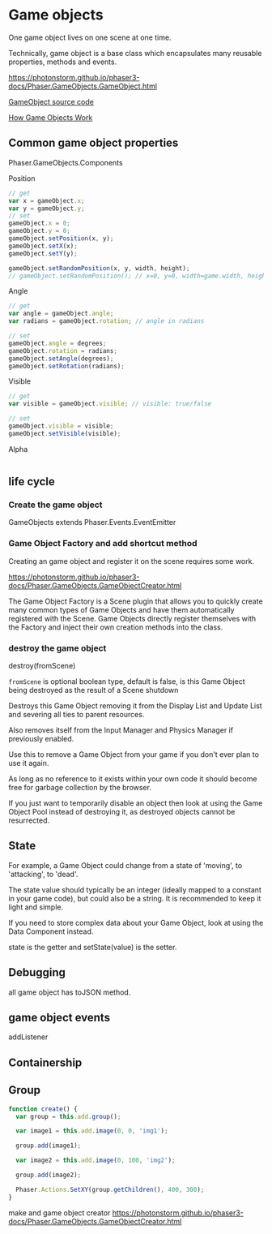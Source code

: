 # Game objects

One game object lives on one scene at one time.

Technically, game object is a base class which encapsulates many reusable properties, methods and events.

<https://photonstorm.github.io/phaser3-docs/Phaser.GameObjects.GameObject.html>

[GameObject source code](https://github.com/photonstorm/phaser/blob/v3.18.0/src/gameobjects/GameObject.js)

[How Game Objects Work](https://phaser.io/phaser3/contributing/part6)

## Common game object properties

Phaser.GameObjects.Components

Position

```js
// get
var x = gameObject.x;
var y = gameObject.y;
// set
gameObject.x = 0;
gameObject.y = 0;
gameObject.setPosition(x, y);
gameObject.setX(x);
gameObject.setY(y);

gameObject.setRandomPosition(x, y, width, height);
// gameObject.setRandomPosition(); // x=0, y=0, width=game.width, height=game.height
```

Angle

```js
// get
var angle = gameObject.angle;
var radians = gameObject.rotation; // angle in radians

// set
gameObject.angle = degrees;
gameObject.rotation = radians;
gameObject.setAngle(degrees);
gameObject.setRotation(radians);
```

Visible

```js
// get
var visible = gameObject.visible; // visible: true/false

// set
gameObject.visible = visible;
gameObject.setVisible(visible);
```

Alpha

```js
```

## life cycle

### Create the game object

GameObjects extends Phaser.Events.EventEmitter

### Game Object Factory and add shortcut method

Creating an game object and register it on the scene requires some work.

<https://photonstorm.github.io/phaser3-docs/Phaser.GameObjects.GameObjectCreator.html>

The Game Object Factory is a Scene plugin that allows you to quickly create many common types of Game Objects and have them automatically registered with the Scene. Game Objects directly register themselves with the Factory and inject their own creation methods into the class.

### destroy the game object

destroy(fromScene)

`fromScene` is optional boolean type, default is false, is this Game Object being destroyed as the result of a Scene shutdown

Destroys this Game Object removing it from the Display List and Update List and severing all ties to parent resources.

Also removes itself from the Input Manager and Physics Manager if previously enabled.

Use this to remove a Game Object from your game if you don't ever plan to use it again.

As long as no reference to it exists within your own code it should become free for garbage collection by the browser.

If you just want to temporarily disable an object then look at using the Game Object Pool instead of destroying it, as destroyed objects cannot be resurrected.

## State

For example, a Game Object could change from a state of 'moving', to 'attacking', to 'dead'.

The state value should typically be an integer (ideally mapped to a constant in your game code), but could also be a string. It is recommended to keep it light and simple.

If you need to store complex data about your Game Object, look at using the Data Component instead.

state is the getter and setState(value) is the setter.

## Debugging

all game object has toJSON method.

## game object events

addListener

## Containership

## Group

```js
function create() {
  var group = this.add.group();

  var image1 = this.add.image(0, 0, 'img1');

  group.add(image1);

  var image2 = this.add.image(0, 100, 'img2');

  group.add(image2);

  Phaser.Actions.SetXY(group.getChildren(), 400, 300);
}
```

make and game object creator
<https://photonstorm.github.io/phaser3-docs/Phaser.GameObjects.GameObjectCreator.html>

